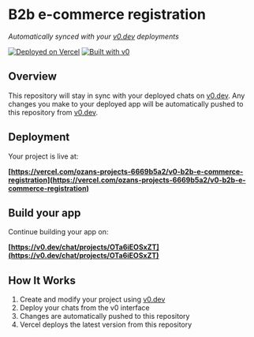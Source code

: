 # B2b e-commerce registration

*Automatically synced with your [v0.dev](https://v0.dev) deployments*

[![Deployed on Vercel](https://img.shields.io/badge/Deployed%20on-Vercel-black?style=for-the-badge&logo=vercel)](https://vercel.com/ozans-projects-6669b5a2/v0-b2b-e-commerce-registration)
[![Built with v0](https://img.shields.io/badge/Built%20with-v0.dev-black?style=for-the-badge)](https://v0.dev/chat/projects/OTa6iEOSxZT)

## Overview

This repository will stay in sync with your deployed chats on [v0.dev](https://v0.dev).
Any changes you make to your deployed app will be automatically pushed to this repository from [v0.dev](https://v0.dev).

## Deployment

Your project is live at:

**[https://vercel.com/ozans-projects-6669b5a2/v0-b2b-e-commerce-registration](https://vercel.com/ozans-projects-6669b5a2/v0-b2b-e-commerce-registration)**

## Build your app

Continue building your app on:

**[https://v0.dev/chat/projects/OTa6iEOSxZT](https://v0.dev/chat/projects/OTa6iEOSxZT)**

## How It Works

1. Create and modify your project using [v0.dev](https://v0.dev)
2. Deploy your chats from the v0 interface
3. Changes are automatically pushed to this repository
4. Vercel deploys the latest version from this repository